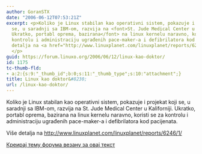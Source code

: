 ```yaml
---
author: GoranSTX
date: "2006-06-12T07:53:21Z"
excerpt: <p>Koliko je Linux stabilan kao operativni sistem, pokazuje i projekat koji
  se, u saradnji sa IBM-om, razvija na <font>St. Jude Medical Center u Kaliforniji.
  Ukratko, portabl oprema, bazirana</font> na linux kernelu naravno, koristi se za
  kontrolu i administraciju ugrađenih pace-maker-a i defibrilatora kod pacijenata.</p><p>Vi&scaron;e
  detalja na <a href="http://www.linuxplanet.com/linuxplanet/reports/6246/1/" target="_blank">http://www.linuxplanet.com/linuxplanet/reports/6246/1/</a>
  </p>
guid: https://forum.linuxo.org/2006/06/12/linux-kao-doktor/
id: 1175
tc-thumb-fld:
- a:2:{s:9:"_thumb_id";b:0;s:11:"_thumb_type";s:10:"attachment";}
title: Linux kao doktor&#8230;
url: /linux-kao-doktor/
---
```

Koliko je Linux stabilan kao operativni sistem, pokazuje i projekat koji se, u saradnji sa IBM-om, razvija na <font>St. Jude Medical Center u Kaliforniji. Ukratko, portabl oprema, bazirana</font> na linux kernelu naravno, koristi se za kontrolu i administraciju ugrađenih pace-maker-a i defibrilatora kod pacijenata.

Vi&scaron;e detalja na <a href="http://www.linuxplanet.com/linuxplanet/reports/6246/1/" target="_blank">http://www.linuxplanet.com/linuxplanet/reports/6246/1/</a> 

<!--break-->

[Креирај тему форума везану за овај текст](https://linuxo.org/nova-tema-na-forumu/?se_pid=1175)